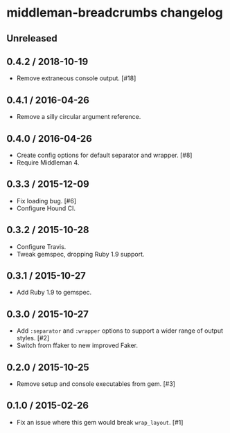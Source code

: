 # middleman-breadcrumbs changelog

## Unreleased

## 0.4.2 / 2018-10-19

* Remove extraneous console output. [#18]

## 0.4.1 / 2016-04-26

* Remove a silly circular argument reference.

## 0.4.0 / 2016-04-26

* Create config options for default separator and wrapper. [#8]
* Require Middleman 4.

## 0.3.3 / 2015-12-09

* Fix loading bug. [#6]
* Configure Hound CI.

## 0.3.2 / 2015-10-28

* Configure Travis.
* Tweak gemspec, dropping Ruby 1.9 support.

## 0.3.1 / 2015-10-27

* Add Ruby 1.9 to gemspec.

## 0.3.0 / 2015-10-27

* Add `:separator` and `:wrapper` options to support a wider range of output styles. [#2]
* Switch from ffaker to new improved Faker.

## 0.2.0 / 2015-10-25

* Remove setup and console executables from gem. [#3]

## 0.1.0 / 2015-02-26

* Fix an issue where this gem would break `wrap_layout`. [#1]
